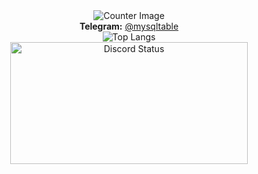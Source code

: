 <div align="center">
  <img src="https://moe-counter.glitch.me/get/@trulyheartless?theme=rule34" alt="Counter Image">
</div>

<div align="center">
  <strong>Telegram:</strong> <a href="https://t.me/mysqltable">@mysqltable</a>  
</div>

<div align="center">
    <img src="https://github-readme-stats.vercel.app/api/top-langs/?username=trulyheartless&layout=compact&theme=radical&langs_count=20" alt="Top Langs" />
</div>

<div align="center">
  <a href="https://discord.com/users/1329487789364088882">
    <img
      width="380"
      height="195"
      src="https://lanyard.cnrad.dev/api/1329487789364088882?bg=FFFFFF00&animated=true&idleMessage=Gone%2C%20Forever%20&borderRadius=30px"
      alt="Discord Status"
    />
  </a>
</div>
